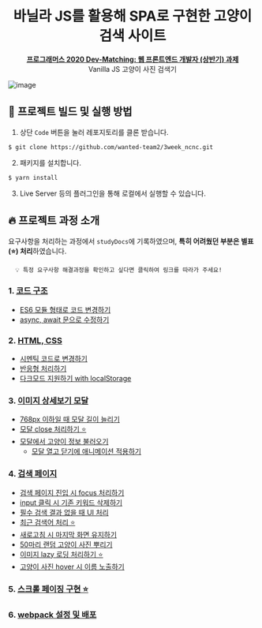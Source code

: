 <h1 align="center">바닐라 JS를 활용해 SPA로 구현한 고양이 검색 사이트</h1>
<p align="center"><strong><a href="https://programmers.co.kr/skill_check_assignments/4" target="_blank">프로그래머스 2020 Dev-Matching: 웹 프론트엔드 개발자 (상반기) 과제</a></strong><br/> Vanilla JS 고양이 사진 검색기</p>
<!-- <p align="center"><a href="https://vanilajskitty.web.app">데모 페이지</a></p> -->

![image](https://user-images.githubusercontent.com/68528752/158001850-ca2ff821-d47a-4d1a-b70a-6f001159f994.png)

## 👀 프로젝트 빌드 및 실행 방법

1. 상단 `Code` 버튼을 눌러 레포지토리를 클론 받습니다.

```
$ git clone https://github.com/wanted-team2/3week_ncnc.git
```

2. 패키지를 설치합니다.

```
$ yarn install
```

3. Live Server 등의 플러그인을 통해 로컬에서 실행할 수 있습니다.

## 🔥 프로젝트 과정 소개

요구사항을 처리하는 과정에서 `studyDocs`에 기록하였으며, **특히 어려웠던 부분은 별표(⭐️) 처리**하였습니다.

```shell
  💡 특정 요구사항 해결과정을 확인하고 싶다면 클릭하여 링크를 따라가 주세요!
```

### 1. [코드 구조](https://github.com/Jeong-jeong/kittySearch/blob/main/studyDoc.md#1-코드-구조)

- [ES6 모듈 형태로 코드 변경하기](https://github.com/Jeong-jeong/kittySearch/blob/main/studyDoc.md#es6-모듈-형태로-코드-변경하기)
- [async, await 문으로 수정하기](https://github.com/Jeong-jeong/kittySearch/blob/main/studyDoc.md#async--await-문으로-수정)

### 2. [HTML, CSS](https://github.com/Jeong-jeong/kittySearch/blob/main/studyDoc.md#2-html-css)

- [시멘틱 코드로 변경하기](https://github.com/Jeong-jeong/kittySearch/blob/main/studyDoc.md#시멘틱-코드로-변경하기)
- [반응형 처리하기](https://github.com/Jeong-jeong/kittySearch/blob/main/studyDoc.md#반응형-처리하기)
- [다크모드 지원하기 with localStorage](https://github.com/Jeong-jeong/kittySearch/blob/main/studyDoc.md#다크모드-지원하기)

### 3. [이미지 상세보기 모달](https://github.com/Jeong-jeong/kittySearch/blob/main/studyDoc.md#3-이미지-상세보기-모달)

- [768px 이하일 때 모달 길이 늘리기](https://github.com/Jeong-jeong/kittySearch/blob/main/studyDoc.md#768px-이하일-때-디바이스-가로-길이만큼-모달-길이를-늘리기)
- [모달 close 처리하기 ⭐️](https://github.com/Jeong-jeong/kittySearch/blob/main/studyDoc.md#모달-close-처리)
- [모달에서 고양이 정보 불러오기](https://github.com/Jeong-jeong/kittySearch/blob/main/studyDoc.md#모달에서-고양이의-성격-태생-정보를-불러오기)
  - [모달 열고 닫기에 애니메이션 적용하기](https://github.com/Jeong-jeong/kittySearch/blob/main/studyDoc.md#추가-모달-열고-닫기에-fade-inout을-적용)

### 4. [검색 페이지](https://github.com/Jeong-jeong/kittySearch/blob/main/studyDoc.md#4-검색-페이지)

- [검색 페이지 진입 시 focus 처리하기](https://github.com/Jeong-jeong/kittySearch/blob/main/studyDoc.md#검색-페이지-진입-시-input-focus-처리)
- [input 클릭 시 기존 키워드 삭제하기](https://github.com/Jeong-jeong/kittySearch/blob/main/studyDoc.md#input-클릭-시-기존-키워드-삭제처리)
- [필수 검색 결과 없을 때 UI 처리](https://github.com/Jeong-jeong/kittySearch/blob/main/studyDoc.md#필수-검색-결과가-없을-때-ui-처리)
- [최근 검색어 처리 ⭐️](https://github.com/Jeong-jeong/kittySearch/blob/main/studyDoc.md#최근-검색-5개까지-키워드-구현)
- [새로고침 시 마지막 화면 유지하기](https://github.com/Jeong-jeong/kittySearch/blob/main/studyDoc.md#새로-고침-시-마지막-검색-화면-유지)
- [50마리 랜덤 고양이 사진 뿌리기](https://github.com/Jeong-jeong/kittySearch/blob/main/studyDoc.md#50마리-랜덤-고양이-사진-뿌리기)
- [이미지 lazy 로딩 처리하기 ⭐️](https://github.com/Jeong-jeong/kittySearch/blob/main/studyDoc.md#이미지-lazy-로딩-처리하기)
- [고양이 사진 hover 시 이름 노출하기](https://github.com/Jeong-jeong/kittySearch/blob/main/studyDoc.md#고양이-사진-hover-시-이름-노출)

### 5. [스크롤 페이징 구현 ⭐️](https://github.com/Jeong-jeong/kittySearch/blob/main/studyDoc.md#5-스크롤-페이징-구현)

### 6. [webpack 설정 및 배포](https://github.com/Jeong-jeong/kittySearch/blob/main/studyDoc.md#6-webpack-설정-및-배포)
